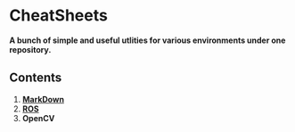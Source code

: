 # CheatSheets
**A bunch of simple and useful utlities for various environments under one repository.**


## Contents

1. **[MarkDown](https://github.com/mtc-20/CheatSheets/blob/master/MarkDown_CS.md)**
2. **[ROS](https://github.com/mtc-20/CheatSheets/blob/master/ROS_CS.md)**
3. **OpenCV**

